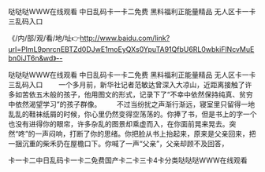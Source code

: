 哒哒哒WWW在线观看
中日乱码卡一卡二免费
黑料福利正能量精品
无人区卡一卡三乱码入口


《/内/部/观/看/地/址👉http://www.baidu.com/link?url=PImL9pnrcnEBTZd0DJwE1moEyQXs0YpuTA91QfbU6RL0wbkiFlNcvMuEbn0iJT6n&wd》--

哒哒哒WWW在线观看
中日乱码卡一卡二免费
黑料福利正能量精品
无人区卡一卡三乱码入口
　　一个多月前，新华社记者范敏达曾深入大凉山，近距离接触了许多如苦依五木般的孩子，他用图文的形式，记录下了“不幸中依然保持纯真、贫穷中依然渴望学习”的孩子群像。
　　不过当纷扰之声渐行渐远，寝室里只留得一地乱乱的鞋袜纸屑的时候，你心里仍然变得空荡荡的。你捧了书，但是书上的字一个也没有进得你的眼帘，许多杂乱的图景却乘虚而入，在你面前晃来晃去。突然“咚”的一声闷响，打断了你的思绪。你把脸从书上抬起来，原来是父亲回来，把一捆沉重的柴禾扔在屋檐口下。你喊了一声“父亲”，父亲却顾不及回答，





卡一卡二中日乱码卡一卡二免费国产卡二卡三卡4卡分类哒哒哒WWW在线观看
